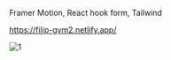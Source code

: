 Framer Motion, React hook form, Tailwind

https://filip-gym2.netlify.app/

![1](https://user-images.githubusercontent.com/114927397/217231449-4d6333d7-e2fa-44f6-9cf5-e1fa33ef03ae.jpg)
